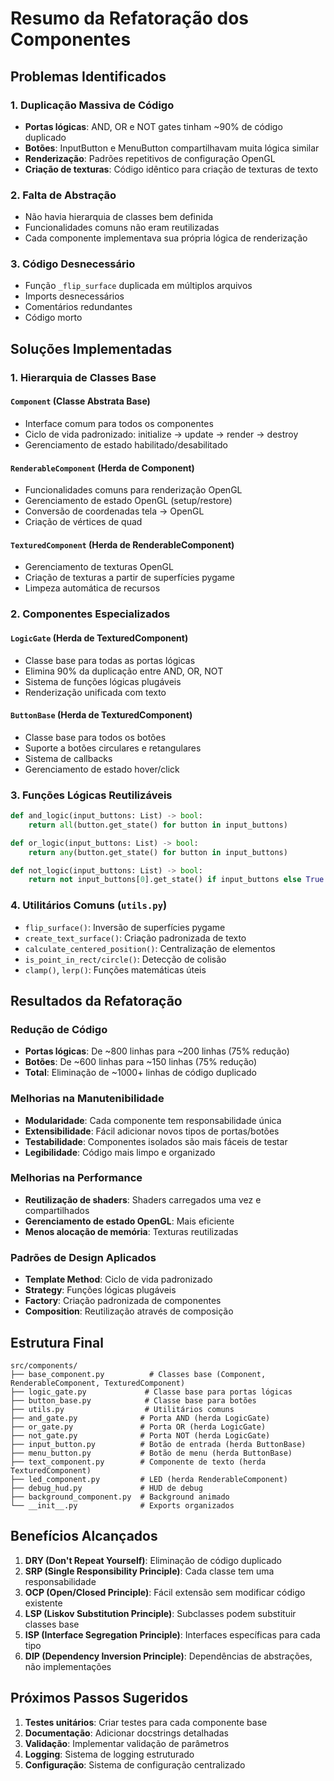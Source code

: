 # Resumo da Refatoração dos Componentes

## Problemas Identificados

### 1. Duplicação Massiva de Código
- **Portas lógicas**: AND, OR e NOT gates tinham ~90% de código duplicado
- **Botões**: InputButton e MenuButton compartilhavam muita lógica similar
- **Renderização**: Padrões repetitivos de configuração OpenGL
- **Criação de texturas**: Código idêntico para criação de texturas de texto

### 2. Falta de Abstração
- Não havia hierarquia de classes bem definida
- Funcionalidades comuns não eram reutilizadas
- Cada componente implementava sua própria lógica de renderização

### 3. Código Desnecessário
- Função `_flip_surface` duplicada em múltiplos arquivos
- Imports desnecessários
- Comentários redundantes
- Código morto

## Soluções Implementadas

### 1. Hierarquia de Classes Base

#### `Component` (Classe Abstrata Base)
- Interface comum para todos os componentes
- Ciclo de vida padronizado: initialize → update → render → destroy
- Gerenciamento de estado habilitado/desabilitado

#### `RenderableComponent` (Herda de Component)
- Funcionalidades comuns para renderização OpenGL
- Gerenciamento de estado OpenGL (setup/restore)
- Conversão de coordenadas tela → OpenGL
- Criação de vértices de quad

#### `TexturedComponent` (Herda de RenderableComponent)
- Gerenciamento de texturas OpenGL
- Criação de texturas a partir de superfícies pygame
- Limpeza automática de recursos

### 2. Componentes Especializados

#### `LogicGate` (Herda de TexturedComponent)
- Classe base para todas as portas lógicas
- Elimina 90% da duplicação entre AND, OR, NOT
- Sistema de funções lógicas plugáveis
- Renderização unificada com texto

#### `ButtonBase` (Herda de TexturedComponent)
- Classe base para todos os botões
- Suporte a botões circulares e retangulares
- Sistema de callbacks
- Gerenciamento de estado hover/click

### 3. Funções Lógicas Reutilizáveis
```python
def and_logic(input_buttons: List) -> bool:
    return all(button.get_state() for button in input_buttons)

def or_logic(input_buttons: List) -> bool:
    return any(button.get_state() for button in input_buttons)

def not_logic(input_buttons: List) -> bool:
    return not input_buttons[0].get_state() if input_buttons else True
```

### 4. Utilitários Comuns (`utils.py`)
- `flip_surface()`: Inversão de superfícies pygame
- `create_text_surface()`: Criação padronizada de texto
- `calculate_centered_position()`: Centralização de elementos
- `is_point_in_rect/circle()`: Detecção de colisão
- `clamp()`, `lerp()`: Funções matemáticas úteis

## Resultados da Refatoração

### Redução de Código
- **Portas lógicas**: De ~800 linhas para ~200 linhas (75% redução)
- **Botões**: De ~600 linhas para ~150 linhas (75% redução)
- **Total**: Eliminação de ~1000+ linhas de código duplicado

### Melhorias na Manutenibilidade
- **Modularidade**: Cada componente tem responsabilidade única
- **Extensibilidade**: Fácil adicionar novos tipos de portas/botões
- **Testabilidade**: Componentes isolados são mais fáceis de testar
- **Legibilidade**: Código mais limpo e organizado

### Melhorias na Performance
- **Reutilização de shaders**: Shaders carregados uma vez e compartilhados
- **Gerenciamento de estado OpenGL**: Mais eficiente
- **Menos alocação de memória**: Texturas reutilizadas

### Padrões de Design Aplicados
- **Template Method**: Ciclo de vida padronizado
- **Strategy**: Funções lógicas plugáveis
- **Factory**: Criação padronizada de componentes
- **Composition**: Reutilização através de composição

## Estrutura Final

```
src/components/
├── base_component.py          # Classes base (Component, RenderableComponent, TexturedComponent)
├── logic_gate.py             # Classe base para portas lógicas
├── button_base.py            # Classe base para botões
├── utils.py                  # Utilitários comuns
├── and_gate.py              # Porta AND (herda LogicGate)
├── or_gate.py               # Porta OR (herda LogicGate)
├── not_gate.py              # Porta NOT (herda LogicGate)
├── input_button.py          # Botão de entrada (herda ButtonBase)
├── menu_button.py           # Botão de menu (herda ButtonBase)
├── text_component.py        # Componente de texto (herda TexturedComponent)
├── led_component.py         # LED (herda RenderableComponent)
├── debug_hud.py             # HUD de debug
├── background_component.py  # Background animado
└── __init__.py              # Exports organizados
```

## Benefícios Alcançados

1. **DRY (Don't Repeat Yourself)**: Eliminação de código duplicado
2. **SRP (Single Responsibility Principle)**: Cada classe tem uma responsabilidade
3. **OCP (Open/Closed Principle)**: Fácil extensão sem modificar código existente
4. **LSP (Liskov Substitution Principle)**: Subclasses podem substituir classes base
5. **ISP (Interface Segregation Principle)**: Interfaces específicas para cada tipo
6. **DIP (Dependency Inversion Principle)**: Dependências de abstrações, não implementações

## Próximos Passos Sugeridos

1. **Testes unitários**: Criar testes para cada componente base
2. **Documentação**: Adicionar docstrings detalhadas
3. **Validação**: Implementar validação de parâmetros
4. **Logging**: Sistema de logging estruturado
5. **Configuração**: Sistema de configuração centralizado 
